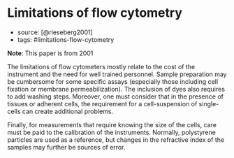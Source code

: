 # Limitations of flow cytometry

- source: [@rieseberg2001]
- tags: #limitations-flow-cytometry

**Note**: This paper is from 2001

The limitations of flow cytometers mostly relate to the cost of the instrument and the need for well trained personnel. Sample preparation may be cumbersome for some specific assays (especially those including cell fixation or membrane permeabilization). The inclusion of dyes also requires to add washing steps. Moreover, one must consider that in the presence of tissues or adherent cells, the requirement for a cell-suspension of single-cells can create additional problems. 

Finally, for measurements that require knowing the size of the cells, care must be paid to the calibration of the instruments. Normally, polystyrene particles are used as a reference, but changes in the refractive index of the samples may further be sources of error. 